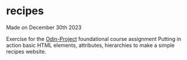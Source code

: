 # recipes
Made on December 30th 2023 

Exercise for the [Odin-Project]([url](https://www.theodinproject.com/lessons/foundations-recipes)https://www.theodinproject.com/lessons/foundations-recipes) foundational course assignment 
Putting in action basic HTML elements, attributes, hierarchies to make a simple recipes website.  
